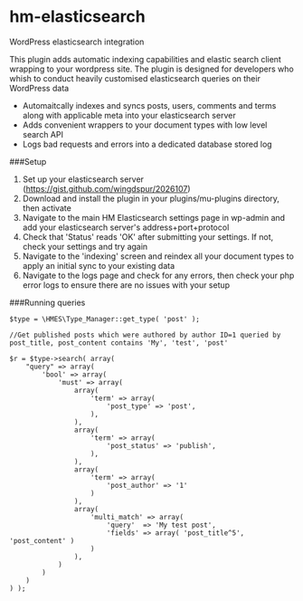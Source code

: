 hm-elasticsearch
================

WordPress elasticsearch integration

This plugin adds automatic indexing capabilities and elastic search client wrapping to your wordpress site. The plugin is designed for developers who whish to conduct heavily customised elasticsearch queries on their WordPress data

- Automaitcally indexes and syncs posts, users, comments and terms along with applicable meta into your elasticsearch server
- Adds convenient wrappers to your document types with low level search API
- Logs bad requests and errors into a dedicated database stored log

###Setup

1. Set up your elasticsearch server (https://gist.github.com/wingdspur/2026107)
2. Download and install the plugin in your plugins/mu-plugins directory, then activate
3. Navigate to the main HM Elasticsearch settings page in wp-admin and add your elasticsearch server's address+port+protocol
4. Check that 'Status' reads 'OK' after submitting your settings. If not, check your settings and try again
5. Navigate to the 'indexing' screen and reindex all your document types to apply an initial sync to your existing data
6. Navigate to the logs page and check for any errors, then check your php error logs to ensure there are no issues with your setup

###Running queries

```
$type = \HMES\Type_Manager::get_type( 'post' );

//Get published posts which were authored by author ID=1 queried by post_title, post_content contains 'My', 'test', 'post'

$r = $type->search( array(
	"query" => array(
		'bool' => array(
			'must' => array(
				array(
					'term' => array(
						'post_type' => 'post',
					),
				),
				array(
					'term' => array(
						'post_status' => 'publish',
					),
				),
				array(
					'term' => array(
						'post_author' => '1'
					)
				),
				array(
					'multi_match' => array(
						'query'  => 'My test post',
						'fields' => array( 'post_title^5', 'post_content' )
					)
				),
			)
		)
	)
) );
```

